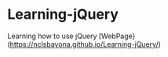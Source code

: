 # Learning-jQuery
Learning how to use jQuery
[WebPage}(https://nclsbayona.github.io/Learning-jQuery/)
